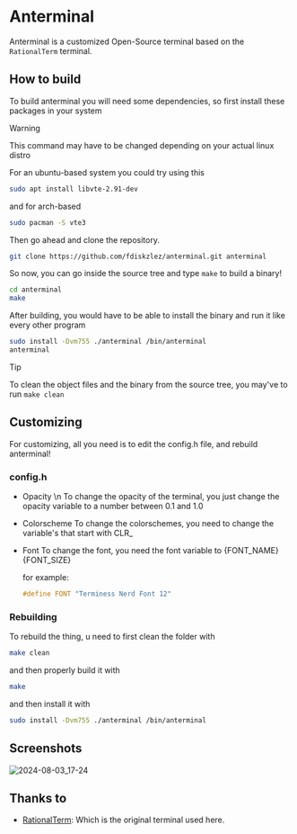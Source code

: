# Anterminal

Anterminal is a customized Open-Source terminal based on the `RationalTerm` terminal.

## How to build

To build anterminal you will need some dependencies, so first install these packages in your system

> [!WARNING]
> This command may have to be changed depending on your actual linux distro

For an ubuntu-based system you could try using this

```sh
sudo apt install libvte-2.91-dev
```

and for arch-based

```sh 
sudo pacman -S vte3
```

Then go ahead and clone the repository.

```sh
git clone https://github.com/fdiskzlez/anterminal.git anterminal
```

So now, you can go inside the source tree and type `make` to build a binary!

```sh
cd anterminal
make 
```

After building, you would have to be able to install the binary and run it like every other program

```sh
sudo install -Dvm755 ./anterminal /bin/anterminal
anterminal
```

> [!TIP]
> To clean the object files and the binary from the source tree, you may've to run `make clean`

## Customizing

For customizing, all you need is to edit the config.h file, and rebuild anterminal!
### config.h
- Opacity \n
	To change the opacity of the terminal, you just change the opacity variable to a number between 0.1 and 1.0
	
- Colorscheme
	To change the colorschemes, you need to change the variable's that start with CLR_
	
- Font
	To change the font, you need the font variable to {FONT_NAME} {FONT_SIZE}
	
	for example:
	
	```c
	#define FONT "Terminess Nerd Font 12"

### Rebuilding
To rebuild the thing, u need to first clean the folder with

```sh
make clean
```

and then properly build it with

```sh
make
```

and then install it with

```sh
sudo install -Dvm755 ./anterminal /bin/anterminal
```
## Screenshots

![2024-08-03_17-24](https://github.com/user-attachments/assets/cdb3ae81-6693-411f-8b46-41f18d681526)

## Thanks to

- [RationalTerm](https://rationalstudios.org/): Which is the original terminal used here.
